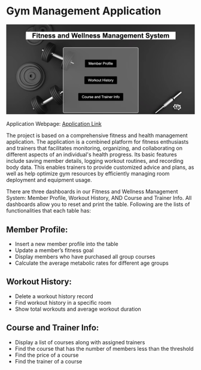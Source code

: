 # Gym Management Application

<img src="php+sql/dashboardImage.png" alt="Alt text" title="Fiteness and Wellness Management System">

Application Webpage: [Application Link](https://www.students.cs.ubc.ca/~jhao2002/dashboard.php)


The project is based on a comprehensive fitness and health management application. The application is a combined platform for fitness enthusiasts and trainers that facilitates monitoring, organizing, and collaborating on different aspects of an individual's health progress. Its basic features include saving member details, logging workout routines, and recording body data. This enables trainers to provide customized advice and plans, as well as help optimize gym resources by efficiently managing room deployment and equipment usage.

There are three dashboards in our Fitness and Wellness Management System: Member Profile, Workout History, AND Course and Trainer Info. All dashboards allow you to reset and print the table. Following are the lists of functionalities that each table has:

## Member Profile:
- Insert a new member profile into the table
- Update a member’s fitness goal
- Display members who have purchased all group courses
- Calculate the average metabolic rates for different age groups

## Workout History:
- Delete a workout history record
- Find workout history in a specific room
- Show total workouts and average workout duration

## Course and Trainer Info:
- Display a list of courses along with assigned trainers
- Find the course that has the number of members less than the threshold
- Find the price of a course
- Find the trainer of a course


